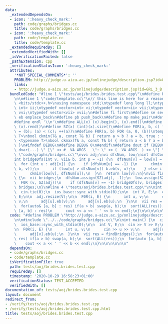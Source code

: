 ```yaml
---
data:
  _extendedDependsOn:
  - icon: ':heavy_check_mark:'
    path: code/graphs/bridges.cc
    title: code/graphs/bridges.cc
  - icon: ':heavy_check_mark:'
    path: code/template.cc
    title: code/template.cc
  _extendedRequiredBy: []
  _extendedVerifiedWith: []
  _isVerificationFailed: false
  _pathExtension: cpp
  _verificationStatusIcon: ':heavy_check_mark:'
  attributes:
    '*NOT_SPECIAL_COMMENTS*': ''
    PROBLEM: http://judge.u-aizu.ac.jp/onlinejudge/description.jsp?id=GRL_3_B
    links:
    - http://judge.u-aizu.ac.jp/onlinejudge/description.jsp?id=GRL_3_B
  bundledCode: "#line 1 \"tests/aoj/brides.brides.test.cpp\"\n#define PROBLEM \"http://judge.u-aizu.ac.jp/onlinejudge/description.jsp?id=GRL_3_B\"\
    \n\n#line 1 \"code/template.cc\"\n// this line is here for a reason\n#include\
    \ <bits/stdc++.h>\nusing namespace std;\ntypedef long long ll;\ntypedef pair<int,\
    \ int> ii;\ntypedef vector<int> vi;\ntypedef vector<ii> vii;\ntypedef vector<vi>\
    \ vvi;\ntypedef vector<vii> vvii;\n#define fi first\n#define se second\n#define\
    \ eb emplace_back\n#define pb push_back\n#define mp make_pair\n#define mt make_tuple\n\
    #define endl '\\n'\n#define ALL(x) (x).begin(), (x).end()\n#define RALL(x) (x).rbegin(),\
    \ (x).rend()\n#define SZ(x) (int)(x).size()\n#define FOR(a, b, c) for (auto a\
    \ = (b); (a) < (c); ++(a))\n#define F0R(a, b) FOR (a, 0, (b))\ntemplate <typename\
    \ T>\nbool ckmin(T& a, const T& b) { return a > b ? a = b, true : false; }\ntemplate\
    \ <typename T>\nbool ckmax(T& a, const T& b) { return a < b ? a = b, true : false;\
    \ }\n#ifndef DEBUG\n#define DEBUG 0\n#endif\n#define dout if (DEBUG) cerr\n#define\
    \ dvar(...) \" [\" << #__VA_ARGS__ \": \" << (__VA_ARGS__) << \"] \"\n#line 2\
    \ \"code/graphs/bridges.cc\"\nvvi adj;\nvi dfsNum, low;\nint dfsCounter = 0;\n\
    int bridgeDfs(int v, vii& b, int p = -1) {\n  dfsNum[v] = low[v] = dfsCounter++;\n\
    \  for (int u : adj[v]) {\n    if (dfsNum[u] == -1) {\n      ckmin(low[v], bridgeDfs(u,\
    \ b, v));\n      if (low[u] > dfsNum[v]) b.eb(v, u);\n    } else if (u != p)\n\
    \      ckmin(low[v], dfsNum[u]);\n  }\n  return low[v];\n}\nvii findBridges()\
    \ {\n  vii bridges;\n  dfsNum.assign(SZ(adj), -1);\n  low.assign(SZ(adj), -1);\n\
    \  F0R (v, SZ(adj))\n    if (dfsNum[v] == -1) bridgeDfs(v, bridges);\n  return\
    \ bridges;\n}\n#line 4 \"tests/aoj/brides.brides.test.cpp\"\n\nint main() {\n\
    \  cin.tie(0);\n  ios_base::sync_with_stdio(0);\n\n  int V, E;\n  cin >> V >>\
    \ E;\n\n  adj.resize(V);\n\n  F0R(i, E) {\n      int u, v;\n      cin >> u >>\
    \ v;\n      adj[u].eb(v);\n      adj[v].eb(u);\n  }\n\n  vii res = findBridges();\n\
    \  for(auto& [a, b] : res) if(a > b) swap(a, b);\n  sort(ALL(res));\n  for(auto\
    \ [a, b] : res)\n      cout << a << ' ' << b << endl;\n}\n\n\n\n\n\n"
  code: "#define PROBLEM \"http://judge.u-aizu.ac.jp/onlinejudge/description.jsp?id=GRL_3_B\"\
    \n\n#include \"../../code/graphs/bridges.cc\"\n\nint main() {\n  cin.tie(0);\n\
    \  ios_base::sync_with_stdio(0);\n\n  int V, E;\n  cin >> V >> E;\n\n  adj.resize(V);\n\
    \n  F0R(i, E) {\n      int u, v;\n      cin >> u >> v;\n      adj[u].eb(v);\n\
    \      adj[v].eb(u);\n  }\n\n  vii res = findBridges();\n  for(auto& [a, b] :\
    \ res) if(a > b) swap(a, b);\n  sort(ALL(res));\n  for(auto [a, b] : res)\n  \
    \    cout << a << ' ' << b << endl;\n}\n\n\n\n\n\n"
  dependsOn:
  - code/graphs/bridges.cc
  - code/template.cc
  isVerificationFile: true
  path: tests/aoj/brides.brides.test.cpp
  requiredBy: []
  timestamp: '2020-10-29 16:58:23+01:00'
  verificationStatus: TEST_ACCEPTED
  verifiedWith: []
documentation_of: tests/aoj/brides.brides.test.cpp
layout: document
redirect_from:
- /verify/tests/aoj/brides.brides.test.cpp
- /verify/tests/aoj/brides.brides.test.cpp.html
title: tests/aoj/brides.brides.test.cpp
---
```

